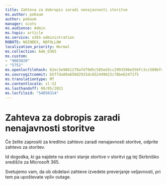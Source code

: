 ```yaml
---
title: Zahteva za dobropis zaradi nenajavnosti storitve
ms.author: pebaum
author: pebaum
manager: scotv
ms.audience: Admin
ms.topic: article
ms.service: o365-administration
ROBOTS: NOINDEX, NOFOLLOW
localization_priority: Normal
ms.collection: Adm_O365
ms.custom:
- "9003020"
- "5752"
ms.openlocfilehash: 62ec3e9861270afd79d5c585ed3cc2993590e556fc3cc509bfda3e5d28850f0c
ms.sourcegitcommit: b5f7da89a650d2915dc652449623c78be6247175
ms.translationtype: MT
ms.contentlocale: sl-SI
ms.lasthandoff: 08/05/2021
ms.locfileid: "54050314"
---
```

# <a name="credit-request-due-to-a-service-outage"></a>Zahteva za dobropis zaradi nenajavnosti storitve

Če želite zaprositi za kreditno zahtevo zaradi nenajavnosti storitve, odprite zahtevo za storitev.

Id dogodka, ki ga najdete na strani stanje storitve v storitvi [na](https://docs.microsoft.com/office365/enterprise/view-service-health) tej Skrbniško središče za Microsoft 365.

Svetujemo vam, da ob obdelavi zahteve izvedete preverjanje veljavnosti, pri tem pa upoštevate vpliv outage.
